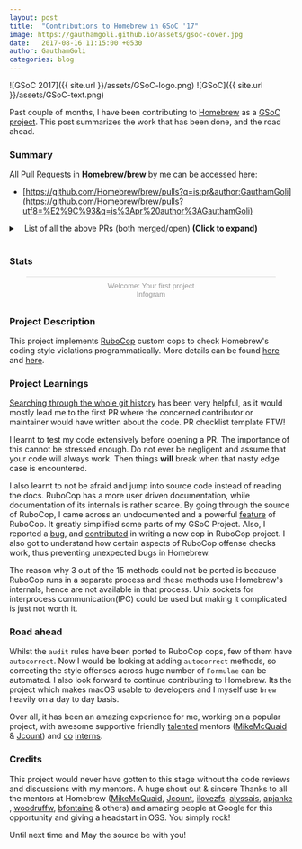 ```yaml
---
layout: post
title:  "Contributions to Homebrew in GSoC '17"
image: https://gauthamgoli.github.io/assets/gsoc-cover.jpg
date:   2017-08-16 11:15:00 +0530
author: GauthamGoli
categories: blog
---
```

![GSoC 2017]({{ site.url }}/assets/GSoC-logo.png)
![GSoC]({{ site.url }}/assets/GSoC-text.png)



Past couple of months, I have been contributing to [Homebrew](https://github.com/Homebrew/brew) as a [GSoC project](). This post summarizes the work that has been done, and the road ahead.

### Summary

All Pull Requests in **[Homebrew/brew](https://github.com/Homebrew/brew)** by me can be accessed here:
 - [https://github.com/Homebrew/brew/pulls?q=is:pr&author:GauthamGoli](https://github.com/Homebrew/brew/pulls?utf8=%E2%9C%93&q=is%3Apr%20author%3AGauthamGoli)

<details>
  <summary>&nbsp;&nbsp;&nbsp;List of all the above PRs (both merged/open) <strong>(Click to expand)</strong></summary>
  <p>
<!-- the above p cannot start right at the beginning of the line and is mandatory for everything else to work -->
<h4>Pull requests that got merged during GSoC work period:</h4>
<ul>
<li> <a href="https://github.com/Homebrew/brew/pull/2610">#2610: Add autocorrect method for ComponentsOrder rubocop and tests</a> </li>
     <li> <a href="https://github.com/Homebrew/brew/pull/2628">#2628: audit: Detect multiline and interpolated strings in formula desc cop</a> </li>
     <li> <a href="https://github.com/Homebrew/brew/pull/2631">#2631: audit: Port audit_homepage method to rubocop and add tests</a> </li>
     <li> <a href="https://github.com/Homebrew/brew/pull/2662">#2662: audit: Port audit_text method to rubocop and add tests</a> </li>
     <li> <a href="https://github.com/Homebrew/brew/pull/2664">#2664: audit: Port audit_caveats method to rubocop and add tests</a> </li>
     <li> <a href="https://github.com/Homebrew/brew/pull/2755">#2755: audit: Port audit_checksum method to rubocop and add tests</a> </li>
     <li> <a href="https://github.com/Homebrew/brew/pull/2776">#2776: audit: Fix audit_checksum method's rubocop and add more tests</a> </li>
     <li> <a href="https://github.com/Homebrew/brew/pull/2790">#2790: audit: Port audit_legacy_patches method to rubocop and add tests</a> </li>
     <li> <a href="https://github.com/Homebrew/brew/pull/2842">#2842: audit: Don't run audit methods when `--only-cops` option is passed</a> </li>
     <li> <a href="https://github.com/Homebrew/brew/pull/2843">#2843: audit: Port audit_conflicts method to rubocop and add tests</a> </li>
     <li> <a href="https://github.com/Homebrew/brew/pull/2853">#2853: style: Don't run FormulaAuditStrict cops when `brew style foo` cmd is executed </a> </li>
     <li> <a href="https://github.com/Homebrew/brew/pull/2879">#2879: audit: Port audit_options non-strict rules to rubocop and add tests</a> </li>
     <li> <a href="https://github.com/Homebrew/brew/pull/2901">#2901: audit: Port audit_options strict rules to rubocop and add tests</a> </li>
     <li> <a href="https://github.com/Homebrew/brew/pull/2905">#2905: audit: Port audit_options rules for new formulae to rubocop and add test</a> </li>
     <li> <a href="https://github.com/Homebrew/brew/pull/2906">#2906: style: disable NewFormulaAudit cops' execution by default unless specified</a> </li>
     <li> <a href="https://github.com/Homebrew/brew/pull/2911">#2911: audit: Port audit_urls partially to rubocop and add corresponding tests </a> </li>
     <li> <a href="https://github.com/Homebrew/brew/pull/2932">#2932: audit: Port audit_urls to rubocop and add corresponding tests Part 2</a> </li>
     <li> <a href="https://github.com/Homebrew/brew/pull/2957">#2957: audit: Run style violations check when `--new-formula` is passed</a> </li>
     <li> <a href="https://github.com/Homebrew/brew/pull/2964">#2964: audit: Port dependency rules from line_problems to rubocop and add tests</a> </li>
     <li> <a href="https://github.com/Homebrew/brew/pull/2975">#2975: audit: Port audit_urls strict rules to rubocop, add tests, autocorrect</a> </li>
     <li> <a href="https://github.com/Homebrew/brew/pull/2976">#2976: audit: Port patches audit code to a rubocop and add tests</a> </li>
     <li> <a href="https://github.com/Homebrew/brew/pull/2980">#2980: audit: fix bug where `brew audit foo` runs every style check.</a> </li>
     <li> <a href="https://github.com/Homebrew/brew/pull/3012">#3012: Add node pattern methods to handle dependency audits in a better way</a> </li>
     <li> <a href="https://github.com/Homebrew/brew/pull/2995">#2995: audit: Port line_problems to rubocop and add tests part 2</a> </li>
     <li> <a href="https://github.com/Homebrew/brew/pull/3063">#3063: audit: In Cops and their tests convert all multiline strings to heredocs</a> </li>
     <li> <a href="https://github.com/Homebrew/brew/pull/3087">#3087: audit: Add previously unported GH patch audit rule in Patches cop</a> </li>
</ul>
<h4> Pull requests still under review:</h4>
<ul>
    <li> <a href="https://github.com/Homebrew/brew/pull/2982">#2982: audit: Port audit_class to rubocop, add tests and autocorrect</a> </li>
    <li> <a href="https://github.com/Homebrew/brew/pull/3091">#3091: audit: Port line_problems to rubocop and add tests part 3</a> </li>
</ul>
</p></details>
<br/>

### Stats

<div class="infogram-embed" data-id="9ba7f11c-5ddb-40ce-aed9-8a5e9ca3fa82" data-type="interactive" data-title="Welcome: Your first project"></div><script>!function(e,t,s,i){var n="InfogramEmbeds",o=e.getElementsByTagName("script"),d=o[0],r=/^http:/.test(e.location)?"http:":"https:";if(/^\/{2}/.test(i)&&(i=r+i),window[n]&&window[n].initialized)window[n].process&&window[n].process();else if(!e.getElementById(s)){var a=e.createElement("script");a.async=1,a.id=s,a.src=i,d.parentNode.insertBefore(a,d)}}(document,0,"infogram-async","//e.infogram.com/js/dist/embed-loader-min.js");</script><div style="padding:8px 0;font-family:Arial!important;font-size:13px!important;line-height:15px!important;text-align:center;border-top:1px solid #dadada;margin:0 30px"><a href="https://infogram.com/9ba7f11c-5ddb-40ce-aed9-8a5e9ca3fa82" style="color:#989898!important;text-decoration:none!important;" target="_blank">Welcome: Your first project</a><br><a href="https://infogram.com" style="color:#989898!important;text-decoration:none!important;" target="_blank" rel="nofollow">Infogram</a></div>

### Project Description

This project implements [RuboCop](https://github.com/bbatsov/rubocop/) custom cops to check Homebrew's coding style violations programmatically. More details can be
found [here](https://gauthamgoli.github.io/blog/2017/05/04/Google-Summer-of-Code-starts.html) and [here](https://summerofcode.withgoogle.com/projects/#5375471609970688).

### Project Learnings

[Searching through the whole git history](http://travisjeffery.com/b/2012/02/search-a-git-repo-like-a-ninja/) has been very helpful, as it would mostly lead me to the first PR where the concerned contributor
or maintainer would have written about the code. PR checklist template FTW!

I learnt to test my code extensively before opening a PR. The importance of this cannot be stressed enough. Do not ever be negligent and assume that
your code will always work. Then things **will** break when that nasty edge case is encountered.

I also learnt to not be afraid and jump into source code instead of reading the docs. RuboCop has a more user driven documentation, while
documentation of its internals is rather scarce. By going through the source of RuboCop, I came across an undocumented
and a powerful [feature](https://github.com/bbatsov/rubocop/blob/master/lib/rubocop/node_pattern.rb) of RuboCop. It greatly simplified some parts of my GSoC Project. Also, I reported a [bug](https://github.com/bbatsov/rubocop/issues/4437),
and [contributed](https://github.com/bbatsov/rubocop/pull/4480) in writing a new cop in RuboCop project.
I also got to understand how certain aspects of RuboCop offense checks work, thus preventing unexpected bugs in Homebrew.

The reason why 3 out of the 15 methods could not be ported is because RuboCop
 runs in a separate process and these methods use Homebrew's internals, hence are not available in that process. Unix sockets for interprocess communication(IPC) could be used
 but making it complicated is just not worth it.

### Road ahead

Whilst the `audit` rules have been ported to RuboCop cops, few of them have `autocorrect`. Now I would be looking at adding `autocorrect` methods, so correcting the style offenses across
huge number of `Formulae` can be automated. I also look forward to continue contributing to Homebrew. Its the project which makes macOS usable to developers and I myself
use `brew` heavily on a day to day basis.

Over all, it has been an amazing experience for me, working on a popular project, with awesome supportive friendly [talented](https://soundcloud.com/mikemcquaid/sets/anticipated-hindsight) mentors ([MikeMcQuaid](https://github.com/MikeMcQuaid) & [Jcount](https://github.com/JCount)) and [co](https://github.com/raza15) [interns](https://github.com/mansimarkaur).


### Credits

This project would never have gotten to this stage without the code reviews and discussions with my mentors.
A huge shout out & sincere Thanks to all the mentors at Homebrew ([MikeMcQuaid](https://github.com/MikeMcQuaid), [Jcount](https://github.com/JCount),
 [ilovezfs](https://github.com/ilovezfs), [alyssais](https://github.com/alyssais), [apjanke](https://github.com/apjanke) , [woodruffw](https://github.com/woodruffw),
 [bfontaine](https://github.com/bfontaine) & others) and amazing people at Google for this opportunity and giving a headstart in OSS. You simply rock!


Until next time and May the source be with you!
